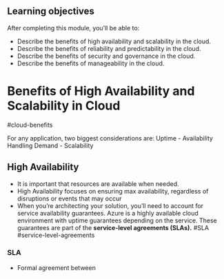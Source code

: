 ## Learning objectives

After completing this module, you’ll be able to:

- Describe the benefits of high availability and scalability in the cloud.
- Describe the benefits of reliability and predictability in the cloud.
- Describe the benefits of security and governance in the cloud.
- Describe the benefits of manageability in the cloud.

# Benefits of High Availability and Scalability in Cloud
#cloud-benefits

For any application, two biggest considerations are: 
Uptime - Availability
Handling Demand - Scalability
## High Availability

- It is important that resources are available when needed. 
- High Availability focuses on ensuring max availability, regardless of disruptions or events that may occur
- When you’re architecting your solution, you’ll need to account for service availability guarantees. Azure is a highly available cloud environment with uptime guarantees depending on the service. These guarantees are part of the **service-level agreements (SLAs).** #SLA #service-level-agreements

### SLA
- Formal agreement between 


